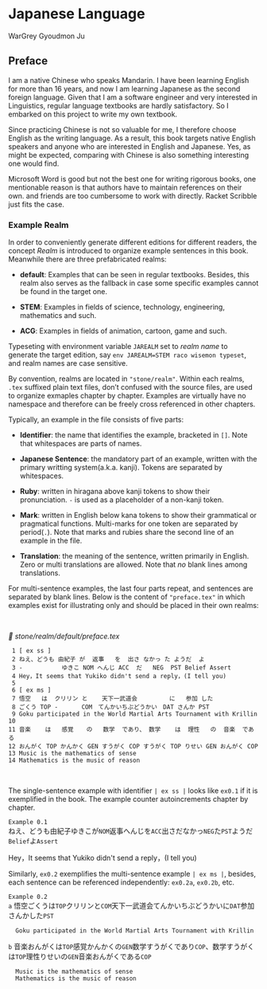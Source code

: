 # Japanese Language

WarGrey Gyoudmon Ju



## Preface

I am a native Chinese who speaks Mandarin. I have been learning English
for more than 16 years, and now I am learning Japanese as the second
foreign language. Given that I am a software engineer and very
interested in Linguistics, regular language textbooks are hardly
satisfactory. So I embarked on this project to write my own textbook.

Since practicing Chinese is not so valuable for me, I therefore choose
English as the writing language. As a result, this book targets native
English speakers and anyone who are interested in English and Japanese.
Yes, as might be expected, comparing with Chinese is also something
interesting one would find.

Microsoft Word is good but not the best one for writing rigorous books,
one mentionable reason is that authors have to maintain references on
their own.  and friends are too cumbersome to work with directly. Racket
Scribble just fits the case.

### Example Realm

In order to conveniently generate different editions for different
readers, the concept _Realm_ is introduced to organize example sentences
in this book. Meanwhile there are three prefabricated realms:

* **default**: Examples that can be seen in regular textbooks. Besides,
  this realm also serves as the fallback in case some specific examples
  cannot be found in the target one.

* **STEM**: Examples in fields of science, technology, engineering,
  mathematics and such.

* **ACG**: Examples in fields of animation, cartoon, game and such.

Typeseting with environment variable `JAREALM` set to _realm name_ to
generate the target edition, say `env JAREALM=STEM raco wisemon
typeset`, and realm names are case sensitive.

By convention, realms are located in `"stone/realm"`. Within each
realms, `.tex` suffixed plain text files, don’t confused with the
source files, are used to organize exmaples chapter by chapter. Examples
are virtually have no namespace and therefore can be freely cross
referenced in other chapters.

Typically, an example in the file consists of five parts:

* **Identifier**: the name that identifies the example, bracketed in
  `[]`. Note that whitespaces are parts of names.

* **Japanese Sentence**: the mandatory part of an example, written with
  the primary writting system(a.k.a. kanji). Tokens are separated by
  whitespaces.

* **Ruby**: written in hiragana above kanji tokens to show their
  pronunciation. `-` is used as a placeholder of a non-kanji token.

* **Mark**: written in English below kana tokens to show their
  grammatical or pragmatical functions. Multi-marks for one token are
  separated by period(`.`). Note that marks and rubies share the second
  line of an example in the file.

* **Translation**: the meaning of the sentence, written primarily in
  English. Zero or multi translations are allowed. Note that ​_no_​
  blank lines among translations.

For multi-sentence examples, the last four parts repeat, and sentences
are separated by blank lines. Below is the content of `"preface.tex"` in
which examples exist for illustrating only and should be placed in their
own realms:

 

_📝 stone/realm/default/preface.tex_
```racket
 1 [ ex ss ]                                                          
 2 ねえ、どうも 由紀子 が  返事   を  出さ なかっ た ようだ  よ                              
 3 -           ゆきこ NOM へんじ ACC  だ   NEG  PST Belief Assert            
 4 Hey，It seems that Yukiko didn't send a reply，(I tell you)          
 5                                                                    
 6 [ ex ms ]                                                          
 7 悟空   は  クリリン と    天下一武道会         に   参加 した                         
 8 ごくう TOP -　　　　COM　てんかいちぶどうかい　DAT さんか PST                            
 9 Goku participated in the World Martial Arts Tournament with Krillin
10                                                                    
11 音楽    は   感覚 　 の   数学  であり、 数学    は  理性   の  音楽  である               
12 おんがく TOP かんかく GEN すうがく COP すうがく TOP りせい GEN おんがく COP               
13 Music is the mathematics of sense                                  
14 Mathematics is the music of reason                                 
```

 

The single-sentence example with identifier `| ex ss |` looks like
`ex0.1` if it is exemplified in the book. The example counter
autoincrements chapter by chapter.

`Example 0.1`                                                     
ねえ、どうも由紀子ゆきこが`NOM`返事へんじを`ACC`出さだなかっ`NEG`た`PST`ようだ`Belief`よ`Assert`
                                                                  
 Hey，It seems that Yukiko didn't send a reply，(I tell you)        

Similarly, `ex0.2` exemplifies the multi-sentence example `| ex ms |`,
besides, each sentence can be referenced independently: `ex0.2a`,
`ex0.2b`, etc.

`Example 0.2`                                                                    
 `a` 悟空ごくうは`TOP`クリリンと`COM`天下一武道会てんかいちぶどうかいに`DAT`参加さんかした`PST`                     
                                                                                 
      Goku participated in the World Martial Arts Tournament with Krillin        
 `b` 音楽おんがくは`TOP`感覚かんかくの`GEN`数学すうがくであり`COP`、数学すうがくは`TOP`理性りせいの`GEN`音楽おんがくである`COP`
                                                                                 
      Music is the mathematics of sense                                          
      Mathematics is the music of reason                                         




